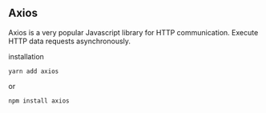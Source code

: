 ## Axios


Axios is a very popular Javascript library for HTTP communication.
Execute HTTP data requests asynchronously.
<br>

installation
```
yarn add axios
```

or

```
npm install axios
```
